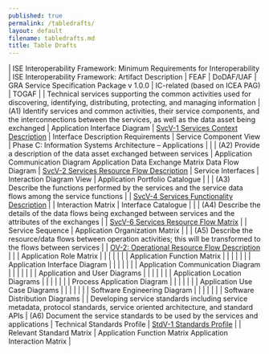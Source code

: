 ```yaml
---
published: true
permalink: /tabledrafts/
layout: default
filename: tabledrafts.md
title: Table Drafts
---
```


| ISE Interoperability Framework: Minimum Requirements for Interoperability | ISE Interoperability Framework: Artifact Description | FEAF | DoDAF/UAF | GRA Service Specification Package v 1.0.0 | IC-related (based on ICEA PAG) | TOGAF |
| Technical services supporting the common activities used for discovering, identifying, distributing, protecting, and managing information | (A1) Identify services and common activities, their service components, and the interconnections between the services, as well as the data asset being exchanged | Application Interface Diagram | [SvcV-1 Services Context Description](http://dodcio.defense.gov/dodaf20/dodaf20_services1.aspx) | Interface Description Requirements | Service Component View | Phase C: Information Systems Architecture – Applications |
| | (A2) Provide a description of the data asset exchanged between services | Application Communication Diagram Application Data Exchange Matrix Data Flow Diagram | [SvcV-2 Services Resource Flow Description](http://dodcio.defense.gov/dodaf20/dodaf20_services2.aspx) | Service Interfaces | Interaction Diagram View | Application Portfolio Catalogue |
| | (A3) Describe the functions performed by the services and the service data flows among the service functions | | [SvcV-4 Services Functionality  Description](http://dodcio.defense.gov/dodaf20/dodaf20_services4.aspx) | | Interaction Matrix | Interface Catalogue | 
| | (A4) Describe the details of the data flows being exchanged between services and the attributes of the exchanges | | [SvcV-6 Services Resource Flow Matrix](http://dodcio.defense.gov/dodaf20/dodaf20_services6.aspx) | | Service Sequence | Application Organization Matrix | 
| | (A5) Describe the resource/data flows between operation activities; this will be transformed to the flows between services | | [OV-2: Operational Resource Flow Description](http://dodcio.defense.gov/dodaf20/dodaf20_ov2.aspx) | | | Application Role Matrix | 
| | | | | | Application Function Matrix |
| | | | | | Application Interface Diagram |
| | | | | | Application Communication Diagram | 
| | | | | | Application and User Diagrams | 
| | | | | | Application Location Diagrams | 
| | | | | | Process Application Diagram | 
| | | | | | Application Use Case Diagrams | 
| | | | | | Software Engineering Diagram | 
| | | | | | Software Distribution Diagrams |
| Developing service standards including service metadata, protocol standards, service oriented architecture, and standard APIs | (A6) Document the service standards to be used by the services and applications | Technical Standards Profile | [StdV-1 Standards Profile](http://dodcio.defense.gov/dodaf20/dodaf20_stdv1.aspx) |  | Relevant Standard Matrix | Application Function Matrix Application Interaction Matrix |
